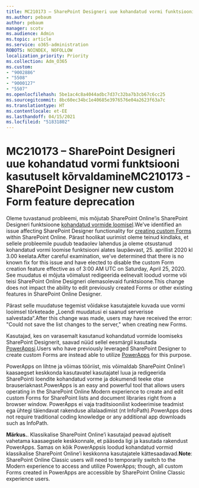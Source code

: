 ```yaml
---
title: MC210173 – SharePoint Designeri uue kohandatud vormi funktsiooni kasutuselt kõrvaldamine
ms.author: pebaum
author: pebaum
manager: scotv
ms.audience: Admin
ms.topic: article
ms.service: o365-administration
ROBOTS: NOINDEX, NOFOLLOW
localization_priority: Priority
ms.collection: Adm_O365
ms.custom:
- "9002886"
- "5508"
- "9000127"
- "5507"
ms.openlocfilehash: 5be1ac4c8a4044adbc7d37c32ba7b3cb67c6cc25
ms.sourcegitcommit: 8bc60ec34bc1e40685e3976576e04a2623f63a7c
ms.translationtype: HT
ms.contentlocale: et-EE
ms.lasthandoff: 04/15/2021
ms.locfileid: "51831802"
---
```

# <a name="mc210173---sharepoint-designer-new-custom-form-feature-deprecation"></a><span data-ttu-id="60182-102">MC210173 – SharePoint Designeri uue kohandatud vormi funktsiooni kasutuselt kõrvaldamine</span><span class="sxs-lookup"><span data-stu-id="60182-102">MC210173 - SharePoint Designer new custom Form feature deprecation</span></span>

<span data-ttu-id="60182-103">Oleme tuvastanud probleemi, mis mõjutab SharePoint Online’is SharePoint Designeri funktsioone [kohandatud vormide loomisel](https://support.microsoft.com/en-us/office/create-a-custom-list-form-using-sharepoint-designer-917d8fdb-ee00-4441-adb3-a94612d1d105?ui=en-us&rs=en-us&ad=us#bm2).</span><span class="sxs-lookup"><span data-stu-id="60182-103">We’ve identified an issue affecting SharePoint Designer functionality for [creating custom Forms](https://support.microsoft.com/en-us/office/create-a-custom-list-form-using-sharepoint-designer-917d8fdb-ee00-4441-adb3-a94612d1d105?ui=en-us&rs=en-us&ad=us#bm2) within SharePoint Online.</span></span> <span data-ttu-id="60182-104">Pärast hoolikat uurimist oleme teinud kindlaks, et sellele probleemile puudub teadaolev lahendus ja oleme otsustanud kohandatud vormi loomise funktsiooni alates laupäevast, 25. aprillist 2020 kl 3.00 keelata.</span><span class="sxs-lookup"><span data-stu-id="60182-104">After careful examination, we’ve determined that there is no known fix for this issue and have elected to disable the custom Form creation feature effective as of 3:00 AM UTC on Saturday, April 25, 2020.</span></span> <span data-ttu-id="60182-105">See muudatus ei mõjuta võimalust redigeerida eelnevalt loodud vorme või teisi SharePoint Online Designeri olemasolevaid funktsioone.</span><span class="sxs-lookup"><span data-stu-id="60182-105">This change does not impact the ability to edit previously created Forms or other existing features in SharePoint Online Designer.</span></span>

<span data-ttu-id="60182-106">Pärast selle muudatuse tegemist võidakse kasutajatele kuvada uue vormi looimsel tõrketeade „Loendi muudatusi ei saanud serverisse salvestada“.</span><span class="sxs-lookup"><span data-stu-id="60182-106">After this change was made, users may have received the error: "Could not save the list changes to the server," when creating new Forms.</span></span>

<span data-ttu-id="60182-107">Kasutajad, kes on varasemalt kasutanud kohandatud vormide loomiseks SharePoint Designerit, saavad nüüd sellel eesmärgil kasutada [PowerAppsi](https://docs.microsoft.com/powerapps/maker/canvas-apps/customize-list-form).</span><span class="sxs-lookup"><span data-stu-id="60182-107">Users who have previously leveraged SharePoint Designer to create custom Forms are instead able to utilize [PowerApps](https://docs.microsoft.com/powerapps/maker/canvas-apps/customize-list-form) for this purpose.</span></span>

<span data-ttu-id="60182-108">PowerApps on lihtne ja võimas tööriist, mis võimaldab SharePoint Online’i kaasaegset keskkonda kasutavatel kasutajatel luua ja redigeerida SharePointi loendite kohandatud vorme ja dokumendi teeke otse brauseriaknast.</span><span class="sxs-lookup"><span data-stu-id="60182-108">PowerApps is an easy and powerful tool that allows users operating in the SharePoint Online Modern experience to create and edit custom Forms for SharePoint lists and document libraries right from a browser window.</span></span> <span data-ttu-id="60182-109">PowerApps ei vaja traditsioonilist kodeerimise teadmist ega ühtegi täiendavat rakenduse allalaadimist (nt InfoPath).</span><span class="sxs-lookup"><span data-stu-id="60182-109">PowerApps does not require traditional coding knowledge or any additional app downloads such as InfoPath.</span></span>

<span data-ttu-id="60182-110">**Märkus.**. Klassikalise SharePoint Online’i kasutajad peavad ajutiselt vahetama kaasaegsele keskkonnale, et pääseda ligi ja kasutada rakendust PowerApps. Samas on kõik PowerAppsis loodud kohandatud vormid klassikalise SharePoint Online’i keskkonna kasutajatele kättesaadavad.</span><span class="sxs-lookup"><span data-stu-id="60182-110">**Note**: SharePoint Online Classic users will need to temporarily switch to the Modern experience to access and utilize PowerApps; though, all custom Forms created in PowerApps are accessible by SharePoint Online Classic experience users.</span></span>
